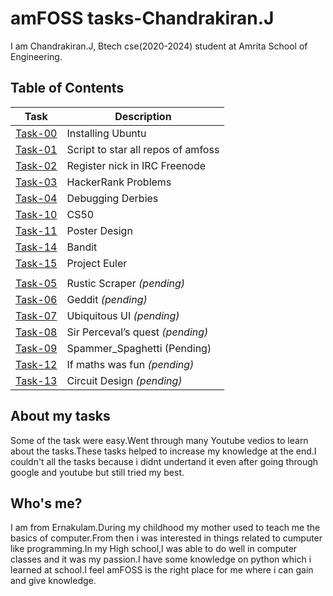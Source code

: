 # amFOSS tasks-Chandrakiran.J
I am Chandrakiran.J, Btech cse(2020-2024) student at Amrita School of Engineering. 

## Table of Contents

| Task | Description |
| --- | --- |
| <a href="https://github.com/ck-03/amfoss-tasks/tree/main/task-00">Task-00</a> | Installing Ubuntu |
| <a href="https://github.com/ck-03/amfoss-tasks/tree/main/task-01">Task-01</a> | Script to star all repos of amfoss |
| <a href="https://github.com/ck-03/amfoss-tasks/tree/main/task-02">Task-02</a> | Register nick in IRC Freenode |
| <a href="https://github.com/ck-03/amfoss-tasks/tree/main/task-03">Task-03</a> | HackerRank Problems|
| <a href="https://github.com/ck-03/amfoss-tasks/tree/main/task-04">Task-04</a> |  Debugging Derbies |
| <a href="https://github.com/ck-03/amfoss-tasks/tree/main/task-10">Task-10</a> | CS50  |
| <a href="https://github.com/ck-03/amfoss-tasks/tree/main/task-11">Task-11</a> | Poster Design |
| <a href="https://github.com/ck-03/amfoss-tasks/tree/main/task-14">Task-14</a> | Bandit |
| <a href="https://github.com/ck-03/amfoss-tasks/tree/main/task-15">Task-15</a> | Project Euler |
|  |  |
| <a href="https://github.com/ck-03/amfoss-tasks/tree/main/task-05">Task-05 </a>| Rustic Scraper *(pending)*|
| <a href="https://github.com/ck-03/amfoss-tasks/tree/main/task-06">Task-06</a> | Geddit *(pending)* |
| <a href="https://github.com/ck-03/amfoss-tasks/tree/main/task-07">Task-07 </a>  | Ubiquitous UI *(pending)* |
| <a href="https://github.com/ck-03/amfoss-tasks/tree/main/task-08">Task-08 </a>  | Sir Perceval’s quest *(pending)* |
| <a href="https://github.com/ck-03/amfoss-tasks/tree/main/task-09">Task-09 </a> | Spammer_Spaghetti (Pending)|
| <a href="https://github.com/ck-03/amfoss-tasks/tree/main/task-12">Task-12 </a>  |  If maths was fun  *(pending)* |
| <a href="https://github.com/ck-03/amfoss-tasks/tree/main/task-13">Task-13 </a>  | Circuit Design  *(pending)* |

## About my tasks
Some of the task were easy.Went through many Youtube vedios to learn about the tasks.These tasks helped to increase my knowledge at the end.I couldn't all the tasks because i didnt undertand it even after going through google and youtube but still tried my best.  

## Who's me?

I am from Ernakulam.During my childhood my mother used to teach me the basics of computer.From then i was interested in things related to cumputer like programming.In my High school,I was able to do well in computer classes and it was my passion.I have some knowledge on python which i learned at school.I feel amFOSS is the right place for me where i can gain and give knowledge. 
